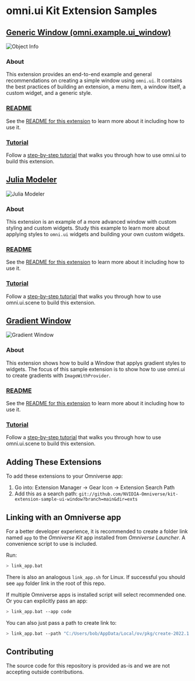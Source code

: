 # omni.ui Kit Extension Samples

## [Generic Window (omni.example.ui_window)](exts/omni.example.ui_window)

![Object Info](exts/omni.example.ui_window/data/preview.png)

### About
This extension provides an end-to-end example and general recommendations on creating a
simple window using `omni.ui`. It contains the best practices of building an extension, a menu item, a window itself, a custom widget, and a generic style.

### [README](exts/omni.example.ui_window)
See the [README for this extension](exts/omni.example.ui_window) to learn more about it including how to use it.

### [Tutorial](exts/omni.example.ui_window/tutorial/tutorial.md)
Follow a [step-by-step tutorial](exts/omni.example.ui_window/tutorial/tutorial.md) that walks you through how to use omni.ui to build this extension.

## [Julia Modeler](exts/omni.example.ui_julia_modeler)
![Julia Modeler](exts/omni.example.ui_julia_modeler/data/preview.png)

### About
This extension is an example of a more advanced window with custom styling and custom widgets. Study this example to learn more about applying styles to `omni.ui` widgets and building your own custom widgets.

### [README](exts/omni.example.ui_julia_modeler/)
See the [README for this extension](exts/omni.example.ui_julia_modeler/) to learn more about it including how to use it.

### [Tutorial](exts/omni.example.ui_julia_modeler/tutorial/tutorial.md)
Follow a [step-by-step tutorial](exts/omni.example.ui_julia_modeler/tutorial/tutorial.md) that walks you through how to use omni.ui.scene to build this extension.

## [Gradient Window](exts/omni.example.ui_gradient_window/)

![Gradient Window](exts/omni.example.ui_gradient_window/data/Preview.png)

### About
This extension shows how to build a Window that applys gradient styles to widgets. The focus of this sample extension is to show how to use omni.ui to create gradients with `ImageWithProvider`.

### [README](exts/omni.example.ui_gradient_window/)
See the [README for this extension](exts/omni.example.ui_gradient_window/) to learn more about it including how to use it.

### [Tutorial](exts/omni.example.ui_gradient_window/tutorial/tutorial.md)
Follow a [step-by-step tutorial](exts/omni.example.ui_gradient_window/tutorial/tutorial.md) that walks you through how to use omni.ui.scene to build this extension.

## Adding These Extensions

To add these extensions to your Omniverse app:
1. Go into: Extension Manager -> Gear Icon -> Extension Search Path
2. Add this as a search path: `git://github.com/NVIDIA-Omniverse/kit-extension-sample-ui-window?branch=main&dir=exts`

## Linking with an Omniverse app

For a better developer experience, it is recommended to create a folder link named `app` to the *Omniverse Kit* app installed from *Omniverse Launcher*. A convenience script to use is included.

Run:

```bash
> link_app.bat
```

There is also an analogous `link_app.sh` for Linux. If successful you should see `app` folder link in the root of this repo.

If multiple Omniverse apps is installed script will select recommended one. Or you can explicitly pass an app:

```bash
> link_app.bat --app code
```

You can also just pass a path to create link to:

```bash
> link_app.bat --path "C:/Users/bob/AppData/Local/ov/pkg/create-2022.1.3"
```


## Contributing
The source code for this repository is provided as-is and we are not accepting outside contributions.
